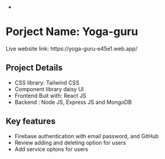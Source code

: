 * 
<h1> Porject Name: Yoga-guru </h1>
<p> Live website link: https://yoga-guru-e45e1.web.app/</p>


<h2> Project Details </h2>

* CSS library: Tailwind CSS
* Component library daisy UI
* Frontend Buit with: React JS
* Backend :  Node JS, Express JS and MongoDB

<h2> Key features </h2>

* Firebase authentication with email password, and GitHub
* Review adding and deleting option for users
* Add service optons for users



